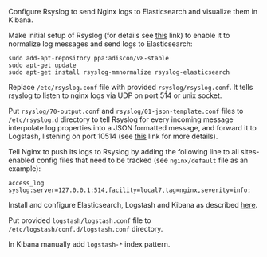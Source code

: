 Configure Rsyslog to send Nginx logs to Elasticsearch and visualize them in Kibana.

Make initial setup of Rsyslog (for details see [this](https://luvpreetsingh.github.io/nginx-to-rsyslog/) link) to enable it to normalize log messages and send logs to Elasticsearch:
```
sudo add-apt-repository ppa:adiscon/v8-stable
sudo apt-get update
sudo apt-get install rsyslog-mmnormalize rsyslog-elasticsearch
```
Replace ```/etc/rsyslog.conf``` file with provided ```rsyslog/rsyslog.conf```. It tells rsyslog to listen to nginx logs via UDP on port 514 or unix socket.

Put ```rsyslog/70-output.conf``` and ```rsyslog/01-json-template.conf``` files to ```/etc/rsyslog.d``` directory to tell Rsyslog for every incoming message interpolate log properties into a JSON formatted message, and forward it to Logstash, listening on port 10514 (see [this](https://devconnected.com/monitoring-linux-logs-with-kibana-and-rsyslog/#b_Routing_from_rsyslog_to_Logstash) link for more details).

Tell Nginx to push its logs to Rsyslog by adding the following line to all sites-enabled config files that need to be tracked (see ```nginx/default``` file as an example):
```
access_log syslog:server=127.0.0.1:514,facility=local7,tag=nginx,severity=info;
```

Install and configure Elasticsearch, Logstash and Kibana as described [here](https://www.digitalocean.com/community/tutorials/how-to-install-elasticsearch-logstash-and-kibana-elastic-stack-on-ubuntu-20-04).

Put provided ```logstash/logstash.conf``` file to ```/etc/logstash/conf.d/logstash.conf``` directory.

In Kibana manually add ```logstash-*``` index pattern.
